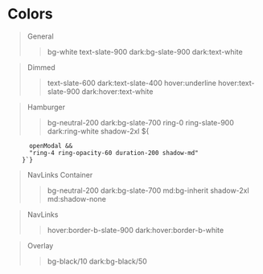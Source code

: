 # Colors

> General
>
> > bg-white text-slate-900 dark:bg-slate-900 dark:text-white

> Dimmed
>
> > text-slate-600 dark:text-slate-400 hover:underline hover:text-slate-900 dark:hover:text-white

> Hamburger
>
> > bg-neutral-200 dark:bg-slate-700 ring-0 ring-slate-900 dark:ring-white shadow-2xl ${

          openModal &&
          "ring-4 ring-opacity-60 duration-200 shadow-md"
        }`}

> NavLinks Container
>
> > bg-neutral-200 dark:bg-slate-700 md:bg-inherit shadow-2xl md:shadow-none

> NavLinks
>
> > hover:border-b-slate-900 dark:hover:border-b-white

> Overlay
>
> > bg-black/10 dark:bg-black/50
